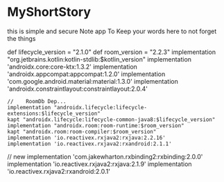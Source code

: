 # MyShortStory
this is simple and secure Note app To Keep your words here to not forget the things


def lifecycle_version = "2.1.0"
    def room_version = "2.2.3"
    implementation "org.jetbrains.kotlin:kotlin-stdlib:$kotlin_version"
    implementation 'androidx.core:core-ktx:1.3.2'
    implementation 'androidx.appcompat:appcompat:1.2.0'
    implementation 'com.google.android.material:material:1.3.0'
    implementation 'androidx.constraintlayout:constraintlayout:2.0.4'

    //    RoomDb Dep...
    implementation "androidx.lifecycle:lifecycle-extensions:$lifecycle_version"
    kapt "androidx.lifecycle:lifecycle-common-java8:$lifecycle_version"
    implementation "androidx.room:room-runtime:$room_version"
    kapt "androidx.room:room-compiler:$room_version"
    implementation 'io.reactivex.rxjava2:rxjava:2.2.16'
    implementation 'io.reactivex.rxjava2:rxandroid:2.1.1'

// new
    implementation  'com.jakewharton.rxbinding2:rxbinding:2.0.0'
    implementation  'io.reactivex.rxjava2:rxjava:2.1.9'
    implementation 'io.reactivex.rxjava2:rxandroid:2.0.1'
